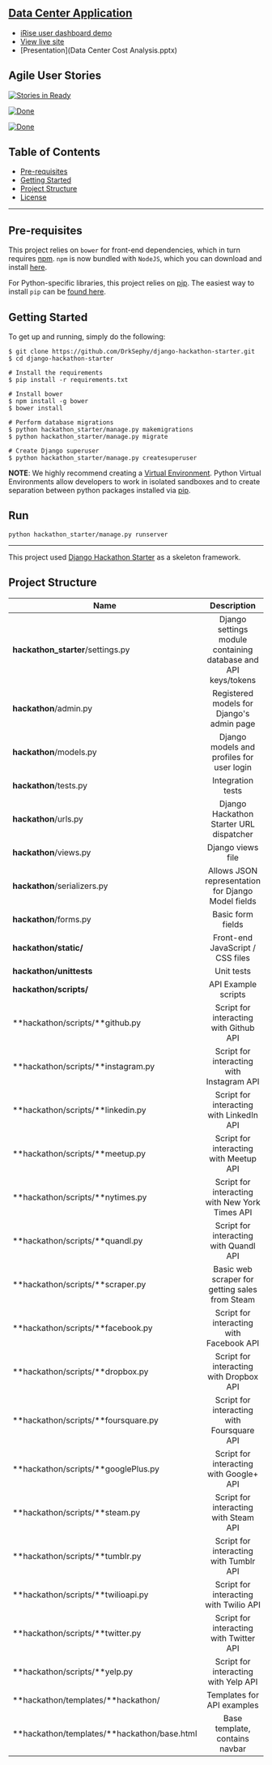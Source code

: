 [Data Center Application](http://data-center-tool-jsabol.c9.io/hackathon/)
------------------------

- [iRise user dashboard demo](https://try.dc.irise.com:443/iRise/ds/play/49eb4d8639d543d9a54cc67b67f7475f)
- [View live site](http://data-center-tool-jsabol.c9.io/hackathon/)
- [Presentation](Data Center Cost Analysis.pptx)


Agile User Stories
-------------------

[![Stories in Ready](https://badge.waffle.io/jsabol/data-center-tool.svg?label=ready&title=Ready)](http://waffle.io/jsabol/data-center-tool)

[![Done](https://badge.waffle.io/jsabol/data-center-tool.svg?label=in%20progress&title=In%20Progress)](http://waffle.io/jsabol/data-center-tool)

[![Done](https://badge.waffle.io/jsabol/data-center-tool.svg?label=done&title=Done)](http://waffle.io/jsabol/data-center-tool)



Table of Contents
-----------------

- [Pre-requisites](#pre-requisites)
- [Getting Started](#getting-started)
- [Project Structure](#project-structure)
- [License](#license)


<hr>


Pre-requisites
--------------

This project relies on `bower` for front-end dependencies, which in turn requires [npm](https://www.npmjs.com/). `npm` is now bundled with `NodeJS`, which you can download and install [here](https://nodejs.org/download/).

For Python-specific libraries, this project relies on [pip](https://pypi.python.org/pypi/pip). The easiest way to install `pip` can be [found here](https://pip.pypa.io/en/latest/installing.html).

Getting Started
---------------
To get up and running, simply do the following:

    $ git clone https://github.com/DrkSephy/django-hackathon-starter.git
    $ cd django-hackathon-starter

    # Install the requirements
    $ pip install -r requirements.txt

    # Install bower
    $ npm install -g bower
    $ bower install

    # Perform database migrations
    $ python hackathon_starter/manage.py makemigrations
    $ python hackathon_starter/manage.py migrate

    # Create Django superuser
    $ python hackathon_starter/manage.py createsuperuser

**NOTE**: We highly recommend creating a [Virtual Environment](http://docs.python-guide.org/en/latest/dev/virtualenvs/). Python Virtual Environments allow developers to work in isolated sandboxes and to create separation between python packages installed via [pip](https://pypi.python.org/pypi/pip).

Run
-------
    python hackathon_starter/manage.py runserver

<hr>

This project used [Django Hackathon Starter](https://github.com/DrkSephy/django-hackathon-starter) as a skeleton framework.


Project Structure
-----------------


| Name                               | Description                                                 |
| ---------------------------------- |:-----------------------------------------------------------:|
| **hackathon_starter**/settings.py | Django settings module containing database and API keys/tokens|
| **hackathon**/admin.py            | Registered models for Django's admin page|
| **hackathon**/models.py           | Django models and profiles for user login|
| **hackathon**/tests.py            | Integration tests|
| **hackathon**/urls.py             | Django Hackathon Starter URL dispatcher|
| **hackathon**/views.py            | Django views file|
| **hackathon**/serializers.py      | Allows JSON representation for Django Model fields|
| **hackathon**/forms.py            | Basic form fields|
| **hackathon/static/**             | Front-end JavaScript / CSS files|
| **hackathon/unittests**           | Unit tests|
| **hackathon/scripts/**            | API Example scripts|
| **hackathon/scripts/**github.py   | Script for interacting with Github API   |
| **hackathon/scripts/**instagram.py| Script for interacting with Instagram API|
| **hackathon/scripts/**linkedin.py | Script for interacting with LinkedIn API |
| **hackathon/scripts/**meetup.py   | Script for interacting with Meetup API |
| **hackathon/scripts/**nytimes.py  | Script for interacting with New York Times API |
| **hackathon/scripts/**quandl.py   | Script for interacting with Quandl API |
| **hackathon/scripts/**scraper.py  | Basic web scraper for getting sales from Steam            |
| **hackathon/scripts/**facebook.py | Script for interacting with Facebook API |
| **hackathon/scripts/**dropbox.py  | Script for interacting with Dropbox API |
| **hackathon/scripts/**foursquare.py | Script for interacting with Foursquare API |
| **hackathon/scripts/**googlePlus.py | Script for interacting with Google+ API |
| **hackathon/scripts/**steam.py                      | Script for interacting with Steam API   |
| **hackathon/scripts/**tumblr.py                     | Script for interacting with Tumblr API  |
| **hackathon/scripts/**twilioapi.py                  | Script for interacting with Twilio API  |
| **hackathon/scripts/**twitter.py                    | Script for interacting with Twitter API |
| **hackathon/scripts/**yelp.py                       | Script for interacting with Yelp API |
| **hackathon/templates/**hackathon/                  | Templates for API examples |
| **hackathon/templates/**hackathon/base.html         | Base template, contains navbar |